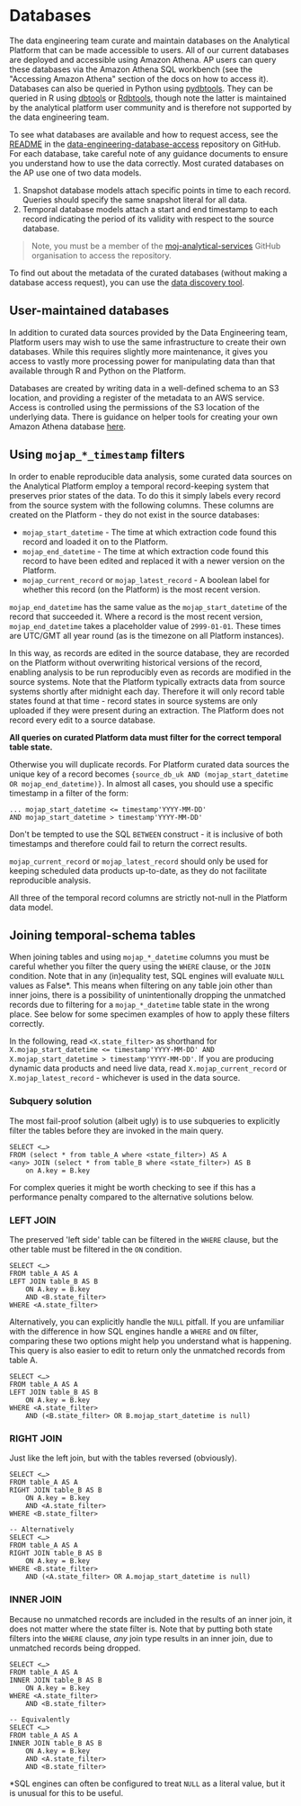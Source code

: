 # Databases

The data engineering team curate and maintain databases on the Analytical Platform that can be made accessible to users. All of our current databases are deployed and accessible using Amazon Athena. AP users can query these databases via the Amazon Athena SQL workbench (see the "Accessing Amazon Athena" section of the docs on how to access it). Databases can also be queried in Python using [pydbtools](https://github.com/moj-analytical-services/pydbtools#pydbtools). They can be queried in R using [dbtools](https://github.com/moj-analytical-services/dbtools#dbtools) or [Rdbtools](https://github.com/moj-analytical-services/Rdbtools), though note the latter is maintained by the analytical platform user community and is therefore not supported by the data engineering team.

To see what databases are available and how to request access, see the [README](https://github.com/moj-analytical-services/data-engineering-database-access/blob/master/README.md) in the [data-engineering-database-access](https://github.com/moj-analytical-services/data-engineering-database-access) repository on GitHub. For each database, take careful note of any guidance documents to ensure you understand how to use the data correctly. Most curated databases on the AP use one of two data models.

1. Snapshot database models attach specific points in time to each record. Queries should specify the same snapshot literal for all data.
2. Temporal database models attach a start and end timestamp to each record indicating the period of its validity with respect to the source database.

> Note, you must be a member of the [moj-analytical-services](https://github.com/moj-analytical-services) GitHub organisation to access the repository.

To find out about the metadata of the curated databases (without making a database access request), you can use the [data discovery tool](../data-documentation).

## User-maintained databases

In addition to curated data sources provided by the Data Engineering team, Platform users may wish to use the same infrastructure to create their own databases. While this requires slightly more maintenance, it gives you access to vastly more processing power for manipulating data than that available through R and Python on the Platform.

Databases are created by writing data in a well-defined schema to an S3 location, and providing a register of the metadata to an AWS service. Access is controlled using the permissions of the S3 location of the underlying data. There is guidance on helper tools for creating your own Amazon Athena database [here](https://github.com/moj-analytical-services/mojap-aws-tools-demo/#tutorials).


## Using `mojap_*_timestamp` filters

In order to enable reproducible data analysis, some curated data sources on the Analytical Platform employ a temporal record-keeping system that preserves prior states of the data. To do this it simply labels every record from the source system with the following columns. These columns are created on the Platform - they do not exist in the source databases:

* `mojap_start_datetime` - The time at which extraction code found this record and loaded it on to the Platform.
* `mojap_end_datetime` - The time at which extraction code found this record to have been edited and replaced it with a newer version on the Platform.
* `mojap_current_record` or `mojap_latest_record` - A boolean label for whether this record (on the Platform) is the most recent version.

`mojap_end_datetime` has the same value as the `mojap_start_datetime`  of the record that succeeded it. Where a record is the most recent version, `mojap_end_datetime` takes a placeholder value of `2999-01-01`. These times are UTC/GMT all year round (as is the timezone on all Platform instances).

In this way, as records are edited in the source database, they are recorded on the Platform without overwriting historical versions of the record, enabling analysis to be run reproducibly even as records are modified in the source systems. Note that the Platform typically extracts data from source systems shortly after midnight each day. Therefore it will only record table states found at that time - record states in source systems are only uploaded if they were present during an extraction. The Platform does not record every edit to a source database.

**All queries on curated Platform data must filter for the correct temporal table state.**

Otherwise you will duplicate records. For Platform curated data sources the unique key of a record becomes `{source_db_uk AND (mojap_start_datetime OR mojap_end_datetime)}`. In almost all cases, you should use a specific timestamp in a filter of the form:

    ... mojap_start_datetime <= timestamp'YYYY-MM-DD'
    AND mojap_start_datetime > timestamp'YYYY-MM-DD'

Don't be tempted to use the SQL `BETWEEN` construct - it is inclusive of both timestamps and therefore could fail to return the correct results.

`mojap_current_record` or `mojap_latest_record` should only be used for keeping scheduled data products up-to-date, as they do not facilitate reproducible analysis.

All three of the temporal record columns are strictly not-null in the Platform data model.


## Joining temporal-schema tables

When joining tables and using `mojap_*_datetime` columns you must be careful whether you filter the query using the `WHERE` clause, or the `JOIN` condition.
Note that in any (in)equality test, SQL engines will evaluate `NULL` values as False*. This means when filtering on any table join other than inner joins, there is a possibility of unintentionally dropping the unmatched records due to filtering for a `mojap_*_datetime` table state in the wrong place. See below for some specimen examples of how to apply these filters correctly.

In the following, read `<X.state_filter>` as shorthand for `X.mojap_start_datetime <= timestamp'YYYY-MM-DD' AND X.mojap_start_datetime > timestamp'YYYY-MM-DD'`. If you are producing dynamic data products and need live data, read `X.mojap_current_record` or `X.mojap_latest_record` - whichever is used in the data source.

### Subquery solution

The most fail-proof solution (albeit ugly) is to use subqueries to explicitly filter the tables before they are invoked in the main query.

    SELECT <…>
    FROM (select * from table_A where <state_filter>) AS A
    <any> JOIN (select * from table_B where <state_filter>) AS B
        on A.key = B.key

For complex queries it might be worth checking to see if this has a performance penalty compared to the alternative solutions below.


### LEFT JOIN
The preserved 'left side' table can be filtered in the `WHERE` clause, but the other table must be filtered in the `ON` condition.

    SELECT <…>
    FROM table_A AS A
    LEFT JOIN table_B AS B
        ON A.key = B.key
        AND <B.state_filter>
    WHERE <A.state_filter>


Alternatively, you can explicitly handle the `NULL` pitfall. If you are unfamiliar with the difference in how SQL engines handle a `WHERE` and `ON` filter, comparing these two options might help you understand what is happening. This query is also easier to edit to return only the unmatched records from table A. 

    SELECT <…>
    FROM table_A AS A
    LEFT JOIN table_B AS B
        ON A.key = B.key
    WHERE <A.state_filter>
        AND (<B.state_filter> OR B.mojap_start_datetime is null)


### RIGHT JOIN
Just like the left join, but with the tables reversed (obviously).

    SELECT <…>
    FROM table_A AS A
    RIGHT JOIN table_B AS B
        ON A.key = B.key
        AND <A.state_filter>
    WHERE <B.state_filter>

    -- Alternatively
    SELECT <…>
    FROM table_A AS A
    RIGHT JOIN table_B AS B
        ON A.key = B.key
    WHERE <B.state_filter>
        AND (<A.state_filter> OR A.mojap_start_datetime is null)


### INNER JOIN
Because no unmatched records are included in the results of an inner join, it does not matter where the state filter is. Note that by putting both state filters into the `WHERE` clause, *any* join type results in an inner join, due to unmatched records being dropped.

    SELECT <…>
    FROM table_A AS A
    INNER JOIN table_B AS B
        ON A.key = B.key
    WHERE <A.state_filter> 
        AND <B.state_filter>

    -- Equivalently
    SELECT <…>
    FROM table_A AS A
    INNER JOIN table_B AS B
        ON A.key = B.key
        AND <A.state_filter> 
        AND <B.state_filter>

*SQL engines can often be configured to treat `NULL` as a literal value, but it is unusual for this to be useful.

